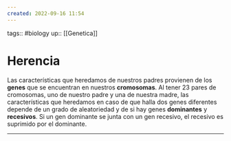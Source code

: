 ```yaml
---
created: 2022-09-16 11:54
---
```

tags:: #biology 
up:: [[Genetica]]
# Herencia
Las características que heredamos de nuestros padres provienen de los **genes** que se encuentran en nuestros **cromosomas**. Al tener 23 pares de cromosomas, uno de nuestro padre y una de nuestra madre, las características que heredamos en caso de que halla dos genes diferentes depende de un grado de aleatoriedad y de si hay genes **dominantes** y **recesivos**. Si un gen dominante se junta con un gen recesivo, el recesivo es suprimido por el dominante.
___

